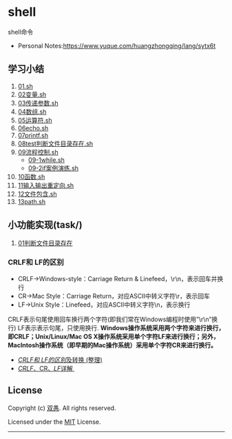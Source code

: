 <!--
 * @Description: 
 * @Author: HCQ
 * @Company(School): UCAS
 * @Date: 2020-10-07 17:18:11
 * @LastEditors: Please set LastEditors
 * @LastEditTime: 2022-09-17 18:18:34
-->
# shell
shell命令


* Personal Notes:https://www.yuque.com/huangzhongqing/lang/sytx6t



## 学习小结

1. [01.sh](01.sh)
1. [02变量.sh](02变量.sh)
1. [03传递参数.sh](03传递参数.sh)
1. [04数组.sh](04数组.sh)
1. [05运算符.sh](05运算符.sh)
1. [06echo.sh](06echo.sh)
1. [07printf.sh](07printf.sh)
1. [08test判断文件目录存在.sh](08test判断文件目录存在.sh)
1. [09流程控制.sh](09流程控制.sh)
    * [09-1while.sh](09-1while.sh)
    * [09-2if案例演练.sh](09-2if案例演练.sh)
1. [10函数.sh](10函数.sh)
1. [11输入输出重定向.sh](11输入输出重定向.sh)
1. [12文件包含.sh](12文件包含.sh)
1. [13path.sh](13path.sh)





## 小功能实现(task/)

1. [01判断文件目录存在](task/01判断文件目录存在)






### CRLF和 LF的区别

* CRLF->Windows-style：Carriage Return & Linefeed，\r\n，表示回车并换行
* CR->Mac Style：Carriage Return，对应ASCII中转义字符\r，表示回车
* LF->Unix Style：Linefeed，对应ASCII中转义字符\n，表示换行

CRLF表示句尾使用回车换行两个字符(即我们常在Windows编程时使用”\r\n”换行)
LF表示表示句尾，只使用换行.
**Windows操作系统采用两个字符来进行换行，即CRLF；Unix/Linux/Mac OS X操作系统采用单个字符LF来进行换行；另外，MacIntosh操作系统（即早期的Mac操作系统）采用单个字符CR来进行换行。**

* [*CRLF和 LF的区别*及转换 (整理)](https://blog.csdn.net/lizhongyu0922/article/details/84284286)
* [*CRLF*、CR、*LF*详解 ](https://www.jianshu.com/p/b03ad01acd69)

## License

Copyright (c) [双愚](https://github.com/HuangCongQing). All rights reserved.

Licensed under the [MIT](./LICENSE) License.

---